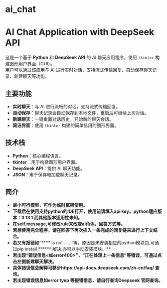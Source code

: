 # ai_chat
# AI Chat Application with DeepSeek API

这是一个基于 **Python** 和 **DeepSeek API** 的 AI 聊天应用程序，使用 `tkinter` 构建图形用户界面（GUI）。  
用户可以通过该应用与 AI 进行实时对话，支持流式传输回复、自动保存聊天记录、新建聊天等功能。

## 主要功能
- **实时聊天**：与 AI 进行流畅的对话，支持流式传输回复。
- **自动保存**：聊天记录会自动保存到本地文件，重启后可继续上次对话。
- **新建聊天**：一键重置对话历史，开始新的聊天会话。
- **简洁界面**：使用 `tkinter` 构建的简单易用的图形界面。

## 技术栈
- **Python**：核心编程语言。
- **tkinter**：用于构建图形用户界面。
- **DeepSeek API**：提供 AI 聊天功能。
- **JSON**：用于保存和加载聊天记录。

## 简介
- **最小可行模型，可作为临时框架使用。**
- **下载后在使用支持python的IDE打开，使用前请填入api key。python适应版本：3.13.1 而其他版本适用性未知。**
- **在self.message,可修改rule来改变ai角色，回答方式等。**
- **若想使用完全程序，请在回答下再次插入一条完成的回复链来进行上下文结合。**
- **若又有报错如“****** is not ......”等，原因是未安装相应的python模块包,可通过pip install ****** 解决,亦可以手动安装模块。**
- **若出现“错误信息<如error400>”，“正在处理上一条信息”等错误，可通过点击左侧新建聊天解决。**
- **具体错误信息解释可移步https://api-docs.deepseek.com/zh-cn/faq/ 查询。**
- **若出现错误信息如error tyep 等报错信息，请自行查询Deepseek 官网查询。**
